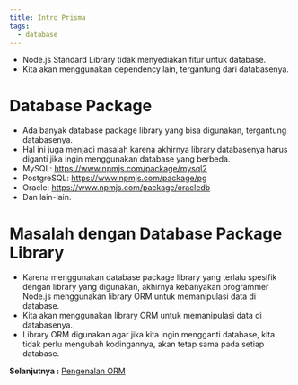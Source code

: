 ```yaml
---
title: Intro Prisma
tags:
  - database
---
```


- Node.js Standard Library tidak menyediakan fitur untuk database.
- Kita akan menggunakan dependency lain, tergantung dari databasenya.

# Database Package

- Ada banyak database package library yang bisa digunakan, tergantung databasenya.
- Hal ini juga menjadi masalah karena akhirnya library databasenya harus diganti jika ingin menggunakan database yang berbeda.
- MySQL: https://www.npmjs.com/package/mysql2
- PostgreSQL: https://www.npmjs.com/package/pg
- Oracle: https://www.npmjs.com/package/oracledb
- Dan lain-lain.

# Masalah dengan Database Package Library

- Karena menggunakan database package library yang terlalu spesifik dengan library yang digunakan, akhirnya kebanyakan programmer Node.js menggunakan library ORM untuk memanipulasi data di database.
- Kita akan menggunakan library ORM untuk memanipulasi data di databasenya.
- Library ORM digunakan agar jika kita ingin mengganti database, kita tidak perlu mengubah kodingannya, akan tetap sama pada setiap database.

**Selanjutnya :** [Pengenalan ORM](introorm.md)
